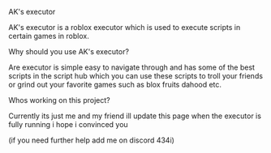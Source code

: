 AK's executor

AK's executor is a roblox executor which is used to execute scripts
in certain games in roblox.

Why should you use AK's executor?

Are executor is simple easy to navigate through and has some of the 
best scripts in the script hub which you can use these scripts to 
troll your friends or grind out your favorite games such as blox fruits
dahood etc.

Whos working on this project?

Currently its just me and my friend ill update this page when the executor
is fully running i hope i convinced you

(if you need further help add me on discord 434i)
